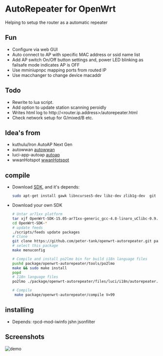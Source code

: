 AutoRepeater for OpenWrt
===

Helping to setup the router as a automatic repeater

Fun
---

- Configure via web GUI
- Auto connect to AP with specific MAC address or ssid name list
- Add AP switch On/Off button settings and, power LED blinking as failsafe mode indicates AP is OFF
- Use mminiupnpc mapping ports from routed IP
- Use macchanger to change device macaddr

Todo
---
- Rewrite to lua script.
- Add option to update station scanning peroidly
- Writes html log to http://<router.ip.address>/autorepeater.html
- Check network setup for G/mixed/B etc.

Idea's from
---
- kuthulu/Iron AutoAP Next Gen
- autowwan [autowwan]
- luci-app-autoap [autoap]
- wwanHotspot [wwanHotspot]

compile
---

 - Download [SDK][S], and it's depends:
   ```bash
   sudo apt-get install gawk libncurses5-dev libz-dev zlib1g-dev  git ccache
   ```
 
 - Download your own SDK

   ```bash
   # Untar ar71xx platform
   tar xjf OpenWrt-SDK-15.05-ar71xx-generic_gcc-4.8-linaro_uClibc-0.9.33.2.Linux-x86_64.tar.bz2
   cd OpenWrt-SDK-*
   # update feeds
   ./scripts/feeds update packages
   # Clone
   git clone https://github.com/peter-tank/openwrt-autorepeater.git package/openwrt-autorepeater
   # select this package
   make menuconfig
   
   # Compile and install po2lmo bin for build i18n language files
   pushd package/openwrt-autorepeater/tools/po2lmo
   make && sudo make install
   popd
   # I18n language files
   po2lmo ./package/openwrt-autorepeater/files/luci/i18n/autorepeater.zh-cn.po ./package/openwrt-autorepeater/files/luci/i18n/autorepeater.zh-cn.lmo
   
   # Compile
    make package/openwrt-autorepeater/compile V=99
   ```
installing
--- 
- Depends: rpcd-mod-iwinfo jshn jsonfilter

Screenshots
---
![demo](https://github.com/peter-tank/openwrt-autorepeater/raw/master/screenshots.png)

  [autowwan]: https://github.com/koniu/autowwan
  [autoap]: https://github.com/openwrt-1983/2015/tree/master/luci-app-autoap
  [wwanHotspot]: https://github.com/jordi-pujol/wwanHotspot/
  [S]: https://wiki.openwrt.org/doc/howto/obtain.firmware.sdk
